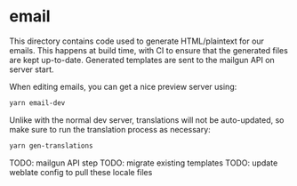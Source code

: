 # email

This directory contains code used to generate HTML/plaintext for our emails. This happens at build
time, with CI to ensure that the generated files are kept up-to-date. Generated templates are sent
to the mailgun API on server start.

When editing emails, you can get a nice preview server using:

```sh
yarn email-dev
```

Unlike with the normal dev server, translations will not be auto-updated, so make sure to run the
translation process as necessary:

```sh
yarn gen-translations
```

TODO: mailgun API step
TODO: migrate existing templates
TODO: update weblate config to pull these locale files
